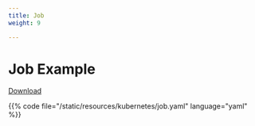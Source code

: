 ```yaml
---
title: Job
weight: 9

---
```


# Job Example

[Download](/resources/kubernetes/job.yaml)

{{% code file="/static/resources/kubernetes/job.yaml" language="yaml" %}}

